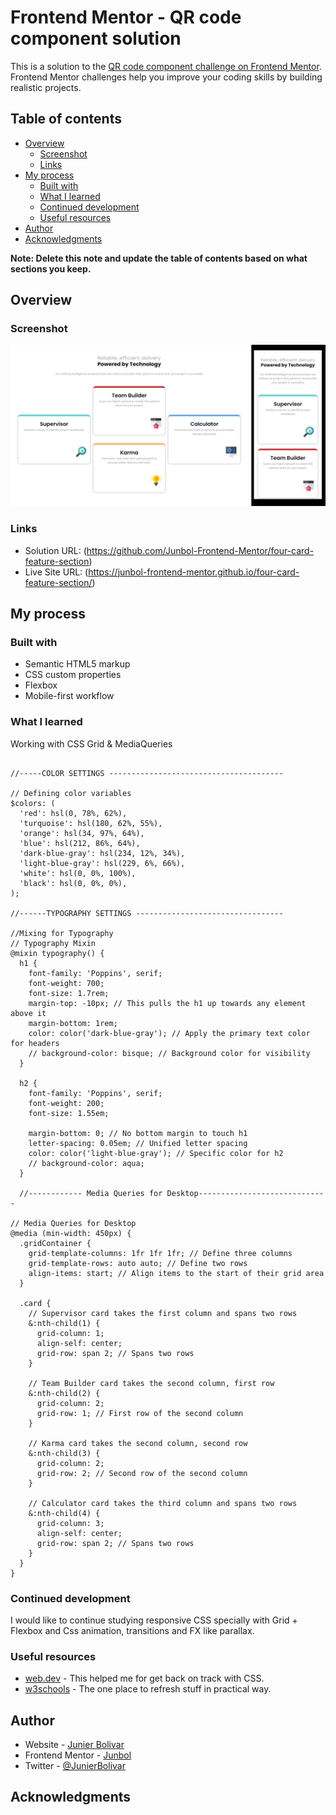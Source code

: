 # Frontend Mentor - QR code component solution

This is a solution to the [QR code component challenge on Frontend Mentor](https://www.frontendmentor.io/challenges/qr-code-component-iux_sIO_H). Frontend Mentor challenges help you improve your coding skills by building realistic projects.

## Table of contents

- [Overview](#overview)
  - [Screenshot](#screenshot)
  - [Links](#links)
- [My process](#my-process)
  - [Built with](#built-with)
  - [What I learned](#what-i-learned)
  - [Continued development](#continued-development)
  - [Useful resources](#useful-resources)
- [Author](#author)
- [Acknowledgments](#acknowledgments)

**Note: Delete this note and update the table of contents based on what sections you keep.**

## Overview

### Screenshot

![](./assets/images/screenshot.jpg)

### Links

- Solution URL: (https://github.com/Junbol-Frontend-Mentor/four-card-feature-section)
- Live Site URL: (https://junbol-frontend-mentor.github.io/four-card-feature-section/)

## My process

### Built with

- Semantic HTML5 markup
- CSS custom properties
- Flexbox
- Mobile-first workflow

### What I learned

Working with CSS Grid & MediaQueries

```sacss

//-----COLOR SETTINGS ---------------------------------------

// Defining color variables
$colors: (
  'red': hsl(0, 78%, 62%),
  'turquoise': hsl(180, 62%, 55%),
  'orange': hsl(34, 97%, 64%),
  'blue': hsl(212, 86%, 64%),
  'dark-blue-gray': hsl(234, 12%, 34%),
  'light-blue-gray': hsl(229, 6%, 66%),
  'white': hsl(0, 0%, 100%),
  'black': hsl(0, 0%, 0%),
);

//------TYPOGRAPHY SETTINGS ---------------------------------

//Mixing for Typography
// Typography Mixin
@mixin typography() {
  h1 {
    font-family: 'Poppins', serif;
    font-weight: 700;
    font-size: 1.7rem;
    margin-top: -10px; // This pulls the h1 up towards any element above it
    margin-bottom: 1rem;
    color: color('dark-blue-gray'); // Apply the primary text color for headers
    // background-color: bisque; // Background color for visibility
  }

  h2 {
    font-family: 'Poppins', serif;
    font-weight: 200;
    font-size: 1.55em;

    margin-bottom: 0; // No bottom margin to touch h1
    letter-spacing: 0.05em; // Unified letter spacing
    color: color('light-blue-gray'); // Specific color for h2
    // background-color: aqua;
  }

  //------------ Media Queries for Desktop-----------------------------

// Media Queries for Desktop
@media (min-width: 450px) {
  .gridContainer {
    grid-template-columns: 1fr 1fr 1fr; // Define three columns
    grid-template-rows: auto auto; // Define two rows
    align-items: start; // Align items to the start of their grid area
  }

  .card {
    // Supervisor card takes the first column and spans two rows
    &:nth-child(1) {
      grid-column: 1;
      align-self: center;
      grid-row: span 2; // Spans two rows
    }

    // Team Builder card takes the second column, first row
    &:nth-child(2) {
      grid-column: 2;
      grid-row: 1; // First row of the second column
    }

    // Karma card takes the second column, second row
    &:nth-child(3) {
      grid-column: 2;
      grid-row: 2; // Second row of the second column
    }

    // Calculator card takes the third column and spans two rows
    &:nth-child(4) {
      grid-column: 3;
      align-self: center;
      grid-row: span 2; // Spans two rows
    }
  }
}
```

### Continued development

I would like to continue studying responsive CSS specially with Grid + Flexbox and Css animation, transitions and FX like parallax.

### Useful resources

- [web.dev](https://web.dev/learn/css) - This helped me for get back on track with CSS.
- [w3schools](https://www.w3schools.com/css/default.asp) - The one place to refresh stuff in practical way.

## Author

- Website - [Junier Bolivar](https://www.bolivarcreativedesign.com)
- Frontend Mentor - [Junbol](https://www.frontendmentor.io/profile/Junbol)
- Twitter - [@JunierBolivar](https://www.twitter.com/@JunierBolivar)

## Acknowledgments
